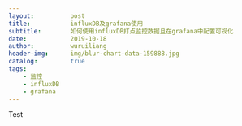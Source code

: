 ```yaml
---
layout:          post
title:           influxDB及grafana使用
subtitle:        如何使用influxDB打点监控数据且在grafana中配置可视化
date:            2019-10-18
author:          wuruiliang
header-img:      img/blur-chart-data-159888.jpg
catalog:         true
tags:
    - 监控
    - influxDB
    - grafana
---
```


Test
